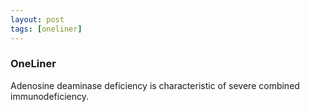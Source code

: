 ```yaml
---
layout: post
tags: [oneliner]
---
```



### OneLiner

Adenosine deaminase deficiency is characteristic of severe combined immunodeficiency.
